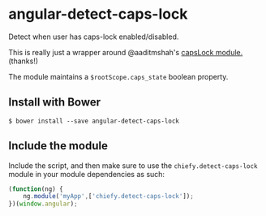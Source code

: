 angular-detect-caps-lock
========================

Detect when user has caps-lock enabled/disabled.

This is really just a wrapper around @aaditmshah's [capsLock module.](https://github.com/aaditmshah/capsLock) (thanks!) 

The module maintains a `$rootScope.caps_state` boolean property.

## Install with Bower

```shell
$ bower install --save angular-detect-caps-lock
```

## Include the module

Include the script, and then make sure to use the `chiefy.detect-caps-lock` module in your module dependencies as such:

```javascript
(function(ng) {
    ng.module('myApp',['chiefy.detect-caps-lock']);
})(window.angular);
```
